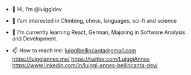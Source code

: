 - 👋 Hi, I’m @luiggidev
- 👀 I’am interested in Climbing, chess, languages, sci-fi and science
- 🌱 I’m currently learning React, German, Majoring in Software Analysis and Development.

- 📫 How to reach me:
luiggibellincanta@gmail.com
https://luiggiannes.me/
https://twitter.com/LuiggiAnnes
https://www.linkedin.com/in/luiggi-annes-bellincanta-dev/

<!---
luiggidev/luiggidev is a ✨ special ✨ repository because its `README.md` (this file) appears on your GitHub profile.
You can click the Preview link to take a look at your changes.
--->

